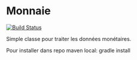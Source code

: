 Monnaie
=======

[![Build Status](https://secure.travis-ci.org/fxg42/monnaie.png)](https://secure.travis-ci.org/fxg42/monnaie.png)

Simple classe pour traiter les données monétaires.

Pour installer dans repo maven local:
  gradle install 

